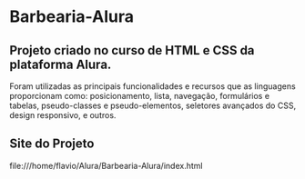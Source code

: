 # Barbearia-Alura

## Projeto criado no curso de HTML e CSS da plataforma Alura.

Foram utilizadas as principais funcionalidades e recursos que as linguagens proporcionam como:
posicionamento,
lista,
navegação,
formulários e tabelas,
pseudo-classes e pseudo-elementos,
seletores avançados do CSS,
design responsivo,
e outros.

## Site do Projeto

file:///home/flavio/Alura/Barbearia-Alura/index.html

